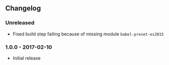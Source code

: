 ## Changelog

### Unreleased

-   Fixed build step failing because of missing module `babel-preset-es2015`

### 1.0.0 - 2017-02-10

-   Initial release
